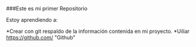 
###Este es mi primer Repositorio

Estoy aprendiendo a:

*Crear con git respaldo de la información contenida en mi proyecto.
*Uiliar https://github.com/  "Github"
